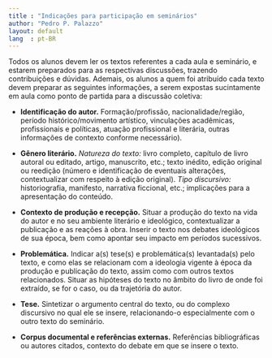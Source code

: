 ```yaml
---
title : "Indicações para participação em seminários"
author: "Pedro P. Palazzo"
layout: default
lang  : pt-BR
---
```


Todos os alunos devem ler os textos referentes a cada aula e seminário,
e estarem preparados para as respectivas discussões, trazendo
contribuições e dúvidas. Ademais, os alunos a quem foi atribuído cada
texto devem preparar as seguintes informações, a serem expostas
sucintamente em aula como ponto de partida para a discussão coletiva:

- **Identificação do autor.** Formação/profissão, nacionalidade/região,
  período histórico/movimento artístico, vinculações acadêmicas,
  profissionais e políticas, atuação profissional e literária, outras
  informações de contexto conforme necessário).

- **Gênero literário.** *Natureza do texto:* livro completo, capítulo de
  livro autoral ou editado, artigo, manuscrito, etc.; texto inédito,
  edição original ou reedição (número e identificação de eventuais
  alterações, contextualizar com respeito à edição original). *Tipo
  discursivo:* historiografia, manifesto, narrativa ficcional, etc.;
  implicações para a apresentação do conteúdo.

- **Contexto de produção e recepção.** Situar a produção do texto na
  vida do autor e no seu ambiente literário e ideológico, contextualizar
  a publicação e as reações à obra. Inserir o texto nos debates
  ideológicos de sua época, bem como apontar seu impacto em períodos
  sucessivos.

- **Problemática.** Indicar a(s) tese(s) e problemática(s) levantada(s)
  pelo texto, e como elas se relacionam com a ideologia vigente à época
  da produção e publicação do texto, assim como com outros textos
  relacionados. Situar as hipóteses do texto no âmbito do livro de onde
  foi extraído, se for o caso, ou da trajetória do autor.

- **Tese.** Sintetizar o argumento central do texto, ou do complexo
  discursivo no qual ele se insere, relacionando-o especialmente com o
  outro texto do seminário.

- **Corpus documental e referências externas.** Referências
  bibliográficas ou autores citados, contexto do debate em que se insere
  o texto.

